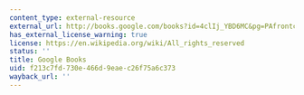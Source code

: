 ```yaml
---
content_type: external-resource
external_url: http://books.google.com/books?id=4clIj_YBD6MC&pg=PAfrontcover
has_external_license_warning: true
license: https://en.wikipedia.org/wiki/All_rights_reserved
status: ''
title: Google Books
uid: f213c7fd-730e-466d-9eae-c26f75a6c373
wayback_url: ''
---
```

